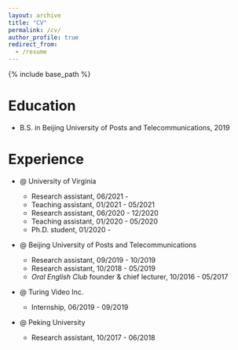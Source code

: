 ```yaml
---
layout: archive
title: "CV"
permalink: /cv/
author_profile: true
redirect_from:
  - /resume
---
```


{% include base_path %}

Education
======
* B.S. in Beijing University of Posts and Telecommunications, 2019

Experience
======
* @ University of Virginia
  * Research assistant, 06/2021 - 
  * Teaching assistant, 01/2021 - 05/2021
  * Research assistant, 06/2020 - 12/2020
  * Teaching assistant, 01/2020 - 05/2020
  * Ph.D. student, 01/2020 -

* @ Beijing University of Posts and Telecommunications
  * Research assistant, 09/2019 - 10/2019
  * Research assistant, 10/2018 - 05/2019
  * *Oral English Club* founder & chief lecturer, 10/2016 - 05/2017
  
* @ Turing Video Inc.
  * Internship, 06/2019 - 09/2019

* @ Peking University
  * Research assistant, 10/2017 - 06/2018

<!-- ​<audio id="audio" controls="" preload="none">
      <source id="mp3" src="">
</audio>
 -->


<!-- Publications
======

- *Graph Neural Networks with Adaptive Frequency Response Filter* <br>
**Yushun Dong**, Kaize Ding, Brian Jalaian, Shuiwang Ji, Jundong Li <br>
International Conference on Information and Knowledge Management (**CIKM 2021**). 

- *Individual Fairness for Graph Neural Networks: A Ranking based Approach* <br>
**Yushun Dong**, Jian Kang, Hanghang Tong, Jundong Li <br>
SIGKDD Conference on Knowledge Discovery and Data Mining (**KDD 2021**). 

- *Forecasting Pavement Performance with a Feature Fusion LSTM-BPNN Model* <br>
**Yushun Dong**, Yingxia Shao, Xiaotong Li, Sili Li, Lei Quan, Wei Zhang, Junping Du <br>
International Conference on Information and Knowledge Management (**CIKM 2019**). 

- *Learning Route Planning from Experienced Drivers Using Generalized Value Iteration Network* <br>
Xiao Wang, Quan Yuan, Zhihan Liu, **Yushun Dong**, Xiaojuan Wei, Jinglin Li <br>
International Conference on Internet of Vehicles (**IOV 2019**).  -->


<!-- Teaching
======
* Teaching assistant @ UVa: ECE 4502/6502 & CS 6501: Graph Mining - 2021 Spring
* Teaching assistant @ UVa: ECE 4502/6502 & CS 6501: Graph Mining - 2020 Spring -->


